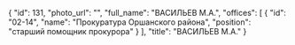 {
    "id": 131,
    "photo_url": "",
    "full_name": "ВАСИЛЬЕВ М.А.",
    "offices": [
        {
            "id": "02-14",
            "name": "Прокуратура Оршанского района",
            "position": "старший помощник прокурора"
        }
    ],
    "title": "ВАСИЛЬЕВ М.А."
}